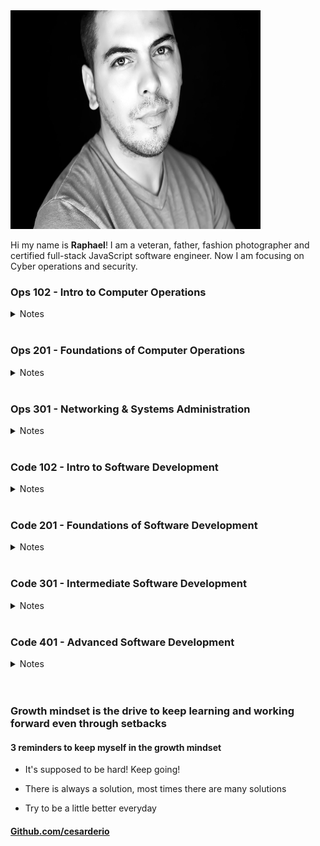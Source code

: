 <img src="./assets/img/RC.JPEG" width="400" height="350">

Hi my name is **Raphael**! I am a veteran, father, fashion photographer and certified full-stack JavaScript software engineer. Now I am focusing on Cyber operations and security.

### Ops 102 - Intro to Computer Operations

<details>

<summary> Notes </summary>

<br>

<a href="./102d8-reading-notes/class1">Class 1 Notes</a>

<br>
<br>

<a href="./102d8-reading-notes/class2">Class 2 Notes</a>

<br>
<br>

<a href="./102d8-reading-notes/class3">Class 3 Notes</a>

<br>
<br>

<a href="./102d8-reading-notes/class4">Class 4 Notes</a>

<br>
<br>

<a href="./102d8-reading-notes/class5">Class 5 Notes</a>

<br>
<br>

<a href="./102d8-reading-notes/class6">Class 6 Notes</a>

<br>
<br>

<a href="./102d8-reading-notes/class7">Class 7 Notes</a>

<br>
<br>

<a href="./102d8-reading-notes/class8">Class 8 Notes</a>

<br>
<br>

<a href="./102d8-reading-notes/class8">Class 9 Notes</a>

<br>
<br>

</details>

<br>

### Ops 201 - Foundations of Computer Operations

<details>

<summary> Notes </summary>

<br>

<a href="./201d8/class01">Class 1 Notes</a>

<br>
<br>

<a href="./201d8/class02">Class 2 Notes</a>

<br>
<br>

<a href="./201d8/class03">Class 3 Notes</a>

<br>
<br>

<a href="./201d8/class04">Class 4 Notes</a>

<br>
<br>

<a href="./201d8/class05">Class 5 Notes</a>

<br>
<br>

<a href="./201d8/class06">Class 6 Notes</a>

<br>
<br>

<a href="./201d8/class07">Class 7 Notes</a>

<br>
<br>

<a href="./201d8/class08">Class 8 Notes</a>

<br>
<br>

<a href="./201d8/class09">Class 9 Notes</a>

<br>
<br>

<a href="./201d8/class10">Class 10 Notes</a>

<br>
<br>

<a href="./201d8/class11">Class 11 Notes</a>

<br>
<br>

<a href="./201d8/class12">Class 12 Notes</a>

<br>
<br>

<a href="./201d8/class13">Class 13 Notes</a>

<br>
<br>

<a href="./201d8/class14">Class 14 Notes</a>

<br>
<br>

<a href="./201d8/class15">Class 15 Notes</a>

<br>
<br>

</details>

<br>

### Ops 301 - Networking & Systems Administration

<details>

<summary> Notes </summary>

<br>

<a href="./301d8/class01">Class 1 Notes</a>

<br>
<br>

<a href="./301d8/class02">Class 2 Notes</a>

<br>
<br>

<a href="./301d8/class03">Class 3 Notes</a>

<br>
<br>

<a href="./301d8/class04">Class 4 Notes</a>

<br>
<br>

<a href="./301d8/class05">Class 5 Notes</a>

<br>
<br>

<a href="./301d8/class06">Class 6 Notes</a>

<br>
<br>

<a href="./301d8/class07">Class 7 Notes</a>

<br>
<br>

<a href="./301d8/class08">Class 8 Notes</a>

<br>
<br>

<a href="./301d8/class09">Class 9 Notes</a>

<br>
<br>

<a href="./301d8/class10">Class 10 Notes</a>

<br>
<br>

<a href="./301d8/class11">Class 11 Notes</a>

<br>
<br>

<a href="./301d8/class12">Class 12 Notes</a>

<br>
<br>

<a href="./301d8/class13">Class 13 Notes</a>

<br>
<br>

<a href="./301d8/class14">Class 14 Notes</a>

<br>
<br>

<a href="./301d8/class15">Class 15 Notes</a>

<br>
<br>

</details>

<br>

### Code 102 - Intro to Software Development

<details>

<summary> Notes </summary>

<br>

<a href="./JS/102-reading-notes/class2">Class 2 Notes</a>

<br>
<br>

<a href="./JS/102-reading-notes/class3">Class 3 Notes</a>

<br>
<br>

<a href="./JS/102-reading-notes/class4">Class 4 Notes</a>

<br>
<br>

<a href="./JS/102-reading-notes/class5">Class 5 Notes</a>

<br>
<br>

<a href="./JS/102-reading-notes/class6">Class 6 Notes</a>

<br>
<br>

<a href="./JS/102-reading-notes/class7">Class 7 Notes</a>

<br>
<br>

<a href="./JS/102-reading-notes/class8">Class 8 Notes</a>

<br>
<br>

</details>

<br>

### Code 201 - Foundations of Software Development

<details>

<summary> Notes </summary>

<br>

<a href="./JS/201-reading-notes/class-01">Class 1 Notes</a>

<br>
<br>

<a href="./JS/201-reading-notes/class-02">Class 2 Notes</a>

<br>
<br>

<a href="./JS/201-reading-notes/class-03">Class 3 Notes</a>

<br>
<br>

<a href="./JS/201-reading-notes/class-04">Class 4 Notes</a>

<br>
<br>

<a href="./JS/201-reading-notes/class-05">Class 5 Notes</a>

<br>
<br>

<a href="./JS/201-reading-notes/class-06">Class 6 Notes</a>

<br>
<br>

<a href="./JS/201-reading-notes/class-07">Class 7 Notes</a>

<br>
<br>

<a href="./JS/201-reading-notes/class-08">Class 8 Notes</a>

<br>
<br>

<a href="./JS/201-reading-notes/class-09">Class 9 Notes</a>

<br>
<br>

<a href="./JS/201-reading-notes/class-10">Class 10 Notes</a>

<br>
<br>

<a href="./JS/201-reading-notes/class-11">Class 11 Notes</a>

<br>
<br>

<a href="./JS/201-reading-notes/class-12">Class 12 Notes</a>

<br>
<br>

<a href="./JS/201-reading-notes/class-13">Class 13 Notes</a>

<br>
<br>

<a href="./JS/201-reading-notes/class-14">Class 14 Notes</a>

<br>
<br>

<a href="./JS/201-reading-notes/class-15">Class 15 Notes</a>

<br>
<br>

</details>

<br>

### Code 301 - Intermediate Software Development

<details>

<summary> Notes </summary>

<br>

<a href="./JS/301-reading-notes/class-01">Class 1 Notes</a>

<br>
<br>

<a href="./JS/301-reading-notes/class-02">Class 2 Notes</a>

<br>
<br>

<a href="./JS/301-reading-notes/class-03">Class 3 Notes</a>

<br>
<br>

<a href="./JS/301-reading-notes/class-04">Class 4 Notes</a>

<br>
<br>

<a href="./JS/301-reading-notes/class-05">Class 5 Notes</a>

<br>
<br>

<a href="./JS/301-reading-notes/class-06">Class 6 Notes</a>

<br>
<br>

<a href="./JS/301-reading-notes/class-07">Class 7 Notes</a>

<br>
<br>

<a href="./JS/301-reading-notes/class-08">Class 8 Notes</a>

<br>
<br>

<a href="./JS/301-reading-notes/class-09">Class 9 Notes</a>

<br>
<br>

<a href="./JS/301-reading-notes/class-10">Class 10 Notes</a>

<br>
<br>

<a href="./JS/301-reading-notes/class-11">Class 11 Notes</a>

<br>
<br>

<a href="./JS/301-reading-notes/class-12">Class 12 Notes</a>

<br>
<br>

<a href="./JS/301-reading-notes/class-13">Class 13 Notes</a>

<br>
<br>

<a href="./JS/301-reading-notes/class-14">Class 14 Notes</a>

<br>
<br>

<a href="./JS/301-reading-notes/class-15">Class 15 Notes</a>

<br>
<br>

</details>

<br>

### Code 401 - Advanced Software Development

<details>

<summary> Notes </summary>

<br>

<a href="./JS/401-reading-notes/Engineering-Readings">Engineering Readings</a>

<br>
<br>

<a href="./JS/401-reading-notes/Data-Structures-and-Algorithms">Data Structures and Algorithms</a>

<br>
<br>

<a href="./JS/401-reading-notes/The-Growth-Mindset">The Growth Mindset</a>

<br>
<br>

<a href="./JS/401-reading-notes/SQL">SQL & Relational Databases</a>

<br>
<br>

<a href="./JS/401-reading-notes/Bash-Command-Line">BASH Command Line</a>

<br>
<br>

<a href="./JS/401-reading-notes/class-01">Class 1 Notes</a>

<br>
<br>

<a href="./JS/401-reading-notes/class-02">Class 2 Notes</a>

<br>
<br>

<a href="./JS/401-reading-notes/class-03">Class 3 Notes</a>

<br>
<br>

<a href="./JS/401-reading-notes/class-04">Class 4 Notes</a>

<br>
<br>

<a href="./JS/401-reading-notes/class-05">Class 5 Notes</a>

<br>
<br>

<a href="./JS/401-reading-notes/class-06">Class 6 Notes</a>

<br>
<br>

<a href="./JS/401-reading-notes/class-07">Class 7 Notes</a>

<br>
<br>

<a href="./JS/401-reading-notes/class-08">Class 8 Notes</a>

<br>
<br>
<a href="./JS/401-reading-notes/Workshop2">Your Why Workshop</a>

<br>
<br>

<a href="./JS/401-reading-notes/class-09">Class 9 Notes</a>

<br>
<br>

<a href="./JS/401-reading-notes/class-10">Class 10 Notes</a>

<br>
<br>

<a href="./JS/401-reading-notes/Stacks-Queues">Stacks & Queues</a>

<br>
<br>

<a href="./JS/401-reading-notes/class-11">Class 11 Notes</a>

<br>
<br>

<a href="./JS/401-reading-notes/class-12">Class 12 Notes</a>

<br>
<br>

<a href="./JS/401-reading-notes/class-13">Class 13 Notes</a>

<br>
<br>

<a href="./JS/401-reading-notes/class-14">Class 14 Notes</a>

<br>
<br>

<a href="./JS/401-reading-notes/class-15">Class 15 Notes</a>

<br>
<br>

<a href="./JS/401-reading-notes/class-16">Class 16 Notes</a>

<br>
<br>

<a href="./JS/401-reading-notes/class-17">Class 17 Notes</a>

<br>
<br>

<a href="./JS/401-reading-notes/class-18">Class 18 Notes</a>

<br>
<br>

<a href="./JS/401-reading-notes/class-19">Class 19 Notes</a>

<br>
<br>

<a href="./JS/401-reading-notes/class-20">Class 20 Notes</a>

<br>
<br>

<a href="./JS/401-reading-notes/class-21">Class 21 Notes</a>

<br>
<br>

<a href="./JS/401-reading-notes/class-22">Class 22 Notes</a>

<br>
<br>

<a href="./JS/401-reading-notes/class-23">Class 23 Notes</a>

<br>
<br>

<a href="./JS/401-reading-notes/class-24">Class 24 Notes</a>

<br>
<br>

<a href="./JS/401-reading-notes/class-25">Class 25 Notes</a>

<br>
<br>

<a href="./JS/401-reading-notes/class-26">Class 26 Notes</a>

<br>
<br>

<a href="./JS/401-reading-notes/class-27">Class 27 Notes</a>

<br>
<br>

<a href="./JS/401-reading-notes/class-28">Class 28 Notes</a>

<br>
<br>

<a href="./JS/401-reading-notes/class-29">Class 29 Notes</a>

<br>
<br>

<a href="./JS/401-reading-notes/class-30">Class 30 Notes</a>

<br>
<br>

<a href="./JS/401-reading-notes/class-31">Class 31 Notes</a>

<br>
<br>

<a href="./JS/401-reading-notes/class-32">Class 32 Notes</a>

<br>
<br>

<a href="./JS/401-reading-notes/class-33">Class 33 Notes</a>

<br>
<br>

<a href="./JS/401-reading-notes/class-34">Class 34 Notes</a>

<br>
<br>

<a href="./JS/401-reading-notes/class-35">Class 35 Notes</a>

<br>
<br>

<a href="./JS/401-reading-notes/class-36">Class 36 Notes</a>

<br>
<br>

<a href="./JS/401-reading-notes/class-37">Class 37 Notes</a>

<br>
<br>

<a href="./JS/401-reading-notes/class-38">Class 38 Notes</a>

<br>
<br>

<a href="./JS/401-reading-notes/class-39">Class 39 Notes</a>

<br>
<br>

<a href="./JS/401-reading-notes/class-40">Class 40 Notes</a>

<br>
<br>

<a href="./JS/401-reading-notes/class-41">Class 41 Notes</a>

<br>
<br>

<a href="./JS/401-reading-notes/class-42">Class 42 Notes</a>

<br>
<br>

<a href="./JS/401-reading-notes/class-43">Class 43 Notes</a>

<br>
<br>

</details>

<br>
<br>

### Growth mindset is the drive to keep learning and working forward even through setbacks

#### 3 reminders to keep myself in the growth mindset

* It's supposed to be hard! Keep going!

* There is always a solution, most times there are many solutions

* Try to be a little better everyday

#### [Github.com/cesarderio](https://github.com/cesarderio)
